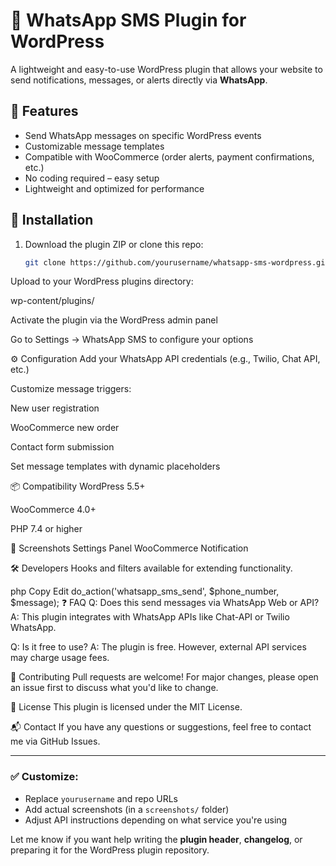 # 📱 WhatsApp SMS Plugin for WordPress

A lightweight and easy-to-use WordPress plugin that allows your website to send notifications, messages, or alerts directly via **WhatsApp**.

## 🚀 Features

- Send WhatsApp messages on specific WordPress events
- Customizable message templates
- Compatible with WooCommerce (order alerts, payment confirmations, etc.)
- No coding required – easy setup
- Lightweight and optimized for performance

## 🔧 Installation

1. Download the plugin ZIP or clone this repo:
   ```bash
   git clone https://github.com/yourusername/whatsapp-sms-wordpress.git
Upload to your WordPress plugins directory:

wp-content/plugins/

Activate the plugin via the WordPress admin panel

Go to Settings → WhatsApp SMS to configure your options

⚙️ Configuration
Add your WhatsApp API credentials (e.g., Twilio, Chat API, etc.)

Customize message triggers:

New user registration

WooCommerce new order

Contact form submission

Set message templates with dynamic placeholders

📦 Compatibility
WordPress 5.5+

WooCommerce 4.0+

PHP 7.4 or higher

📸 Screenshots
Settings Panel	WooCommerce Notification

🛠️ Developers
Hooks and filters available for extending functionality.

php
Copy
Edit
do_action('whatsapp_sms_send', $phone_number, $message);
❓ FAQ
Q: Does this send messages via WhatsApp Web or API?
A: This plugin integrates with WhatsApp APIs like Chat-API or Twilio WhatsApp.

Q: Is it free to use?
A: The plugin is free. However, external API services may charge usage fees.

🤝 Contributing
Pull requests are welcome! For major changes, please open an issue first to discuss what you'd like to change.

📄 License
This plugin is licensed under the MIT License.

📬 Contact
If you have any questions or suggestions, feel free to contact me via GitHub Issues.


---

### ✅ Customize:
- Replace `yourusername` and repo URLs
- Add actual screenshots (in a `screenshots/` folder)
- Adjust API instructions depending on what service you're using

Let me know if you want help writing the **plugin header**, **changelog**, or preparing it for the WordPress plugin repository.
